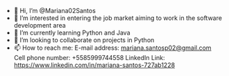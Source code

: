 - 👋 Hi, I’m @Mariana02Santos
- 👀 I’m interested in entering the job market aiming to work in the software development area 
- 🌱 I’m currently learning Python and Java
- 💞️ I’m looking to collaborate on projects in Python
- 📫 How to reach me: 
  E-mail address: mariana.santosp02@gmail.com
  Cell phone number: +5585999744558
  LinkedIn Link: https://www.linkedin.com/in/mariana-santos-727ab1228

<!---
Mariana02Santos/Mariana02Santos is a ✨ special ✨ repository because its `README.md` (this file) appears on your GitHub profile.
You can click the Preview link to take a look at your changes.
--->
